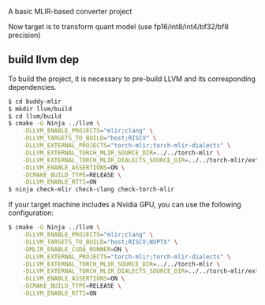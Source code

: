 A basic MLIR-based converter project

Now target is to transform quant model (use fp16/int8/int4/bf32/bf8 precision)

## build llvm dep

To build the project, it is necessary to pre-build LLVM and its corresponding dependencies.

```bash
$ cd buddy-mlir
$ mkdir llvm/build
$ cd llvm/build
$ cmake -G Ninja ../llvm \
    -DLLVM_ENABLE_PROJECTS="mlir;clang" \
    -DLLVM_TARGETS_TO_BUILD="host;RISCV" \
    -DLLVM_EXTERNAL_PROJECTS="torch-mlir;torch-mlir-dialects" \
    -DLLVM_EXTERNAL_TORCH_MLIR_SOURCE_DIR=../../torch-mlir \
    -DLLVM_EXTERNAL_TORCH_MLIR_DIALECTS_SOURCE_DIR=../../torch-mlir/externals/llvm-external-projects/torch-mlir-dialects \
    -DLLVM_ENABLE_ASSERTIONS=ON \
    -DCMAKE_BUILD_TYPE=RELEASE \
    -DLLVM_ENABLE_RTTI=ON
$ ninja check-mlir check-clang check-torch-mlir
```

If your target machine includes a Nvidia GPU, you can use the following configuration:

```bash
$ cmake -G Ninja ../llvm \
    -DLLVM_ENABLE_PROJECTS="mlir;clang" \
    -DLLVM_TARGETS_TO_BUILD="host;RISCV;NVPTX" \
    -DMLIR_ENABLE_CUDA_RUNNER=ON \
    -DLLVM_EXTERNAL_PROJECTS="torch-mlir;torch-mlir-dialects" \
    -DLLVM_EXTERNAL_TORCH_MLIR_SOURCE_DIR=../../torch-mlir \
    -DLLVM_EXTERNAL_TORCH_MLIR_DIALECTS_SOURCE_DIR=../../torch-mlir/externals/llvm-external-projects/torch-mlir-dialects \
    -DLLVM_ENABLE_ASSERTIONS=ON \
    -DCMAKE_BUILD_TYPE=RELEASE \
    -DLLVM_ENABLE_RTTI=ON
```